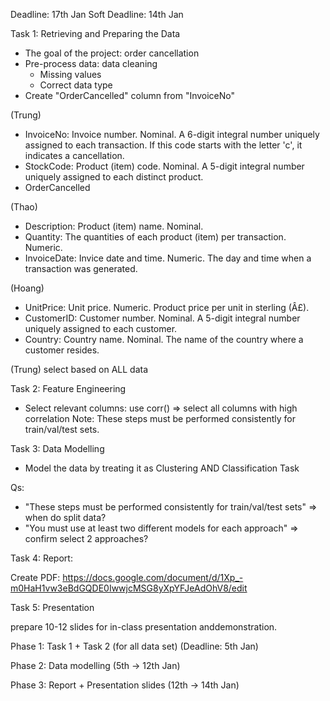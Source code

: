 Deadline: 17th Jan
Soft Deadline: 14th Jan

Task 1: Retrieving and Preparing the Data
- The  goal of the project: order cancellation
- Pre-process data: data cleaning
    - Missing values
    - Correct data type
- Create "OrderCancelled" column from "InvoiceNo"

(Trung)
- InvoiceNo: Invoice number. Nominal. A 6-digit integral number uniquely assigned to each transaction. If this code starts with the letter 'c', it indicates a cancellation.
- StockCode: Product (item) code. Nominal. A 5-digit integral number uniquely assigned to each distinct product.
- OrderCancelled

(Thao)
- Description: Product (item) name. Nominal.
- Quantity: The quantities of each product (item) per transaction. Numeric.
- InvoiceDate: Invice date and time. Numeric. The day and time when a transaction was generated.

(Hoang)
- UnitPrice: Unit price. Numeric. Product price per unit in sterling (Â£).
- CustomerID: Customer number. Nominal. A 5-digit integral number uniquely assigned to each customer.
- Country: Country name. Nominal. The name of the country where a customer resides.


(Trung) select based on ALL data

Task 2: Feature Engineering 
- Select relevant columns: use corr() => select all columns with high correlation
Note: These steps must be performed consistently for train/val/test sets.

Task 3: Data Modelling
- Model the data by treating it as Clustering AND Classification Task

Qs:
- "These steps must be performed consistently for train/val/test sets" => when do split data?
- "You must use at least two different models for each approach" => confirm select 2 approaches?

Task 4: Report:

Create PDF: https://docs.google.com/document/d/1Xp_-m0HaH1vw3eBdGQDE0IwwjcMSG8yXpYFJeAdOhV8/edit

Task 5: Presentation

prepare 10-12 slides for in-class presentation anddemonstration.


Phase 1: Task 1 + Task 2 (for all data set) (Deadline: 5th Jan)

Phase 2: Data modelling (5th -> 12th Jan)

Phase 3: Report + Presentation slides (12th -> 14th Jan)